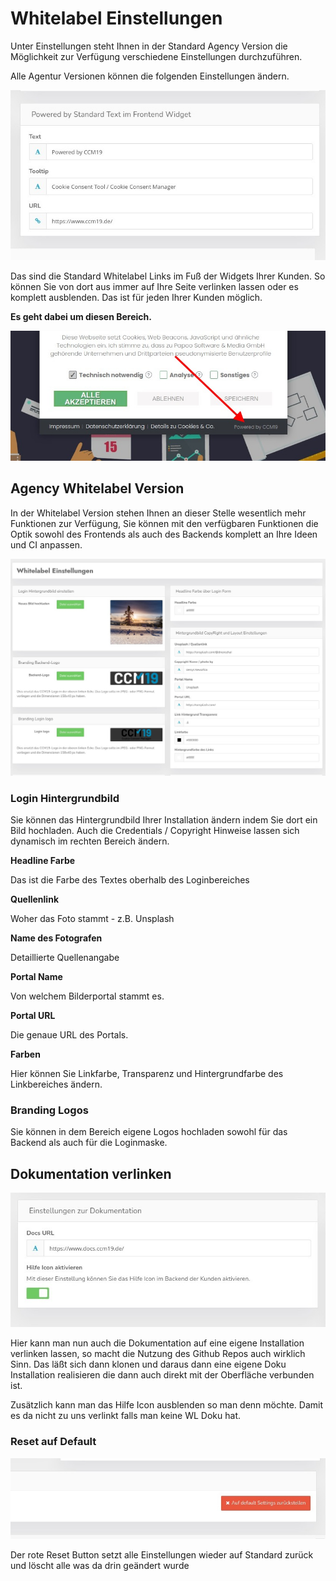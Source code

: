 # Whitelabel Einstellungen

Unter Einstellungen steht Ihnen in der Standard Agency Version die Möglichkeit zur Verfügung verschiedene Einstellungen durchzuführen.

Alle Agentur Versionen können die folgenden Einstellungen ändern.

![screenshot-1643211732084](../assets/screenshot-1643211732084.jpg)

Das sind die Standard Whitelabel Links im Fuß der Widgets Ihrer Kunden. So können Sie von dort aus immer auf Ihre Seite verlinken lassen oder es komplett ausblenden. Das ist für jeden Ihrer Kunden möglich.

**Es geht dabei um diesen Bereich.**





![screenshot-2020.10.01-14_23_33-1601555013267](../assets/screenshot-2020.10.01-14_23_33-1601555013267.jpg)



## Agency Whitelabel Version

In der Whitelabel Version stehen Ihnen an dieser Stelle wesentlich mehr Funktionen zur Verfügung, Sie können mit den verfügbaren Funktionen die Optik sowohl des Frontends als auch des Backends komplett an Ihre Ideen und CI anpassen.

![screenshot-1643211611135](../assets/screenshot-1643211611135.jpg)

### Login Hintergrundbild

Sie können das Hintergrundbild Ihrer Installation ändern indem Sie dort ein Bild hochladen. Auch die Credentials / Copyright Hinweise lassen sich dynamisch im rechten Bereich ändern.

**Headline Farbe**

Das ist die Farbe des Textes oberhalb des Loginbereiches

**Quellenlink**

Woher das Foto stammt - z.B. Unsplash

**Name des Fotografen**

Detaillierte Quellenangabe

**Portal Name**

Von welchem Bilderportal stammt es.

**Portal URL**

Die genaue URL des Portals.

**Farben**

Hier können Sie Linkfarbe, Transparenz und Hintergrundfarbe des Linkbereiches ändern.

### Branding Logos

Sie können in dem Bereich eigene Logos hochladen sowohl für das Backend als auch für die Loginmaske.

## Dokumentation verlinken

![screenshot-1643212188802](../assets/screenshot-1643212188802.jpg)



Hier kann man nun auch die Dokumentation auf eine eigene Installation verlinken lassen, so macht die Nutzung des Github Repos auch wirklich Sinn. Das läßt sich dann klonen und daraus dann eine eigene Doku Installation realisieren die dann auch direkt mit der Oberfläche verbunden ist.



Zusätzlich kann man das Hilfe Icon ausblenden so man denn möchte. Damit es da nicht zu uns verlinkt falls man keine WL Doku hat.

### Reset auf Default

![screenshot-1643212457490](../assets/screenshot-1643212457490.jpg)

Der rote Reset Button setzt alle Einstellungen wieder auf Standard zurück und löscht alle was da drin geändert wurde
